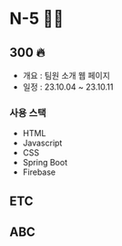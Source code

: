 # N-5 🙋‍♀️
## 300 🔥
- 개요 : 팀원 소개 웹 페이지
- 일정 : 23.10.04 ~ 23.10.11

### 사용 스택
- HTML
- Javascript
- CSS
- Spring Boot
- Firebase

## ETC
## ABC